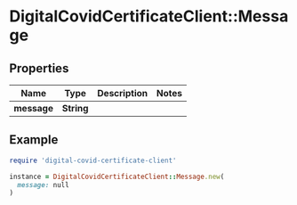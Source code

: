 # DigitalCovidCertificateClient::Message

## Properties

| Name | Type | Description | Notes |
| ---- | ---- | ----------- | ----- |
| **message** | **String** |  |  |

## Example

```ruby
require 'digital-covid-certificate-client'

instance = DigitalCovidCertificateClient::Message.new(
  message: null
)
```

